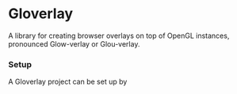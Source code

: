 # Gloverlay
A library for creating browser overlays on top of OpenGL instances, pronounced Glow-verlay or Glou-verlay.

### Setup
A Gloverlay project can be set up by
